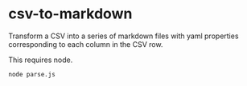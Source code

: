 # csv-to-markdown
Transform a CSV into a series of markdown files with yaml properties corresponding to each column in the CSV row.

This requires node.

```node parse.js```
